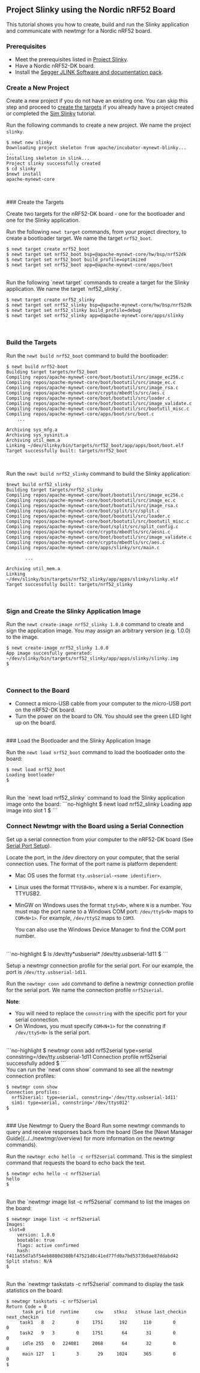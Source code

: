 ## Project Slinky using the Nordic nRF52 Board
This tutorial shows you how to create, build and run the Slinky application and communicate with newtmgr for a Nordic nRF52 board.

### Prerequisites
* Meet the prerequisites listed in [Project Slinky](/os/tutorials/project-slinky.md).  
* Have a Nordic nRF52-DK board.  
* Install the [Segger JLINK Software and documentation pack](https://www.segger.com/jlink-software.html).

### Create a New Project
Create a new project if you do not have an existing one.  You can skip this step and proceed to [create the targets](#create_targets) if you already have a project created or completed the [Sim Slinky](project-slinky.md) tutorial. 

Run the following commands to create a new project. We name the project `slinky`.	

```no-highlight
$ newt new slinky
Downloading project skeleton from apache/incubator-mynewt-blinky...
...
Installing skeleton in slink...
Project slinky successfully created
$ cd slinky
$newt install 
apache-mynewt-core
```

<br>

###<a name="create_targets"></a> Create the Targets

Create two targets for the nRF52-DK board - one for the bootloader and one for the Slinky application.

Run the following `newt target` commands, from your project directory, to create a bootloader target. We name the target `nrf52_boot`.

```no-highlight
$ newt target create nrf52_boot
$ newt target set nrf52_boot bsp=@apache-mynewt-core/hw/bsp/nrf52dk
$ newt target set nrf52_boot build_profile=optimized
$ newt target set nrf52_boot app=@apache-mynewt-core/apps/boot
```
<br>
Run the following `newt target` commands to create a target for the Slinky application. We name the target `nrf52_slinky`.

```no-highlight
$ newt target create nrf52_slinky
$ newt target set nrf52_slinky bsp=@apache-mynewt-core/hw/bsp/nrf52dk
$ newt target set nrf52_slinky build_profile=debug
$ newt target set nrf52_slinky app=@apache-mynewt-core/apps/slinky
```

<br>

### Build the Targets

Run the `newt build nrf52_boot` command to build the bootloader:

```no-highlight
$ newt build nrf52-boot
Building target targets/nrf52_boot
Compiling repos/apache-mynewt-core/boot/bootutil/src/image_ec256.c
Compiling repos/apache-mynewt-core/boot/bootutil/src/image_ec.c
Compiling repos/apache-mynewt-core/boot/bootutil/src/image_rsa.c
Compiling repos/apache-mynewt-core/crypto/mbedtls/src/aes.c
Compiling repos/apache-mynewt-core/boot/bootutil/src/loader.c
Compiling repos/apache-mynewt-core/boot/bootutil/src/image_validate.c
Compiling repos/apache-mynewt-core/boot/bootutil/src/bootutil_misc.c
Compiling repos/apache-mynewt-core/apps/boot/src/boot.c
    ...

Archiving sys_mfg.a
Archiving sys_sysinit.a
Archiving util_mem.a
Linking ~/dev/slinky/bin/targets/nrf52_boot/app/apps/boot/boot.elf
Target successfully built: targets/nrf52_boot
```
<br>

Run the `newt build nrf52_slinky` command to build the Slinky application:

```no-highlight
$newt build nrf52_slinky
Building target targets/nrf52_slinky
Compiling repos/apache-mynewt-core/boot/bootutil/src/image_ec256.c
Compiling repos/apache-mynewt-core/boot/bootutil/src/image_ec.c
Compiling repos/apache-mynewt-core/boot/bootutil/src/image_rsa.c
Compiling repos/apache-mynewt-core/boot/split/src/split.c
Compiling repos/apache-mynewt-core/boot/bootutil/src/loader.c
Compiling repos/apache-mynewt-core/boot/bootutil/src/bootutil_misc.c
Compiling repos/apache-mynewt-core/boot/split/src/split_config.c
Compiling repos/apache-mynewt-core/crypto/mbedtls/src/aesni.c
Compiling repos/apache-mynewt-core/boot/bootutil/src/image_validate.c
Compiling repos/apache-mynewt-core/crypto/mbedtls/src/aes.c
Compiling repos/apache-mynewt-core/apps/slinky/src/main.c

       ...

Archiving util_mem.a
Linking ~/dev/slinky/bin/targets/nrf52_slinky/app/apps/slinky/slinky.elf
Target successfully built: targets/nrf52_slinky
```

<br>

### Sign and Create the Slinky Application Image

Run the `newt create-image nrf52_slinky 1.0.0` command to create and sign the application image. You may assign an arbitrary version (e.g. 1.0.0) to the image.

```no-highlight
$ newt create-image nrf52_slinky 1.0.0
App image succesfully generated: ~/dev/slinky/bin/targets/nrf52_slinky/app/apps/slinky/slinky.img
$
```
<br>

### Connect to the Board

* Connect a micro-USB cable from your computer to the micro-USB port on the nRF52-DK board.
* Turn the power on the board to ON. You should see the green LED light up on the board.

<br>
### Load the Bootloader and the Slinky Application Image

Run the `newt load nrf52_boot` command to load the bootloader onto the board:

```no-highlight
$ newt load nrf52_boot
Loading bootloader
$
```
<br>
Run the `newt load nrf52_slinky` command to load the Slinky application image onto the board:
```no-highlight
$ newt load nrf52_slinky
Loading app image into slot 1
$
```
<br>


### Connect Newtmgr with the Board using a Serial Connection

Set up a serial connection from your computer to the nRF52-DK board (See [Serial Port Setup](/os/get_started/serial_access.md)).  

Locate the port, in the /dev directory on your computer, that the serial connection uses. The format of the port name is platform dependent:

* Mac OS uses the format `tty.usbserial-<some identifier>`.
* Linux uses the format `TTYUSB<N>`, where `N` is a number.  For example, TTYUSB2.
* MinGW on Windows uses the format `ttyS<N>`, where `N` is a number. You must map the port name to a Windows COM port: `/dev/ttyS<N>` maps to `COM<N+1>`. For example, `/dev/ttyS2` maps to  `COM3`.  
	
	You can also use the Windows Device Manager to find the COM port number.

<br>
```no-highlight
$ ls /dev/tty*usbserial*
/dev/tty.usbserial-1d11
$
```
<br>

Setup a newtmgr connection profile for the serial port. For our example, the port is  `/dev/tty.usbserial-1d11`. 

Run the `newtmgr conn add` command to define a newtmgr connection profile for the serial port.  We name the connection profile `nrf52serial`.  

**Note**: 

* You will need to replace the `connstring` with the specific port for your serial connection. 
* On Windows, you must specify `COM<N+1>` for the connstring if `/dev/ttyS<N>` is the serial port.

<br>
```no-highlight
$ newtmgr conn add nrf52serial type=serial connstring=/dev/tty.usbserial-1d11
Connection profile nrf52serial successfully added
$
```

<br>
You can run the `newt conn show` command to see all the newtmgr connection profiles:

```no-highlight
$ newtmgr conn show
Connection profiles:
  nrf52serial: type=serial, connstring='/dev/tty.usbserial-1d11'
  sim1: type=serial, connstring='/dev/ttys012'
$
```

<br>
### Use Newtmgr to Query the Board
Run some newtmgr commands to query and receive responses back from the board (See the [Newt Manager Guide](../../newtmgr/overview) for more information on the newtmgr commands). 


Run the `newtmgr echo hello -c nrf52serial` command. This is the simplest command that requests the board to echo back the text. 

```no-highlight
$ newtmgr echo hello -c nrf52serial 
hello
$
```
<br>
Run the `newtmgr image list -c nrf52serial` command to list the images on the board:

```no-highlight
$ newtmgr image list -c nrf52serial 
Images:
 slot=0
    version: 1.0.0
    bootable: true
    flags: active confirmed
    hash: f411a55d7a5f54eb8880d380bf47521d8c41ed77fd0a7bd5373b0ae87ddabd42
Split status: N/A
$
```

<br>
Run the `newtmgr taskstats -c nrf52serial` command to display the task statistics on the board:

```no-highlight
$ newtmgr taskstats -c nrf52serial
Return Code = 0
      task pri tid  runtime      csw    stksz   stkuse last_checkin next_checkin
     task1   8   2        0     1751      192      110        0        0
     task2   9   3        0     1751       64       31        0        0
      idle 255   0   224081     2068       64       32        0        0
      main 127   1        3       29     1024      365        0        0
$
```
